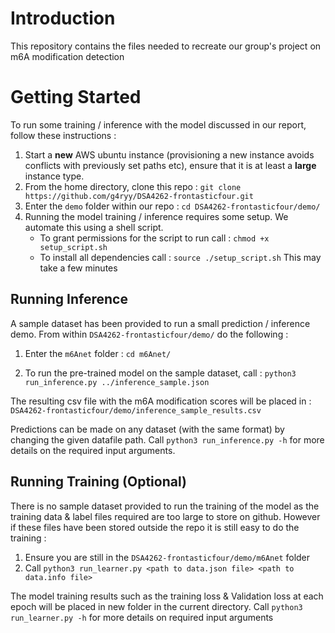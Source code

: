 # Introduction
This repository contains the files needed to recreate our group's project on m6A modification detection

# Getting Started
To run some training / inference with the model discussed in our report, follow these instructions : 

1. Start a **new** AWS ubuntu instance (provisioning a new instance avoids conflicts with previously set paths etc), ensure that it is at least a **large** instance type.
2. From the home directory, clone this repo : 
	`git clone https://github.com/g4ryy/DSA4262-frontasticfour.git`
3. Enter the `demo` folder within our repo : 
`cd DSA4262-frontasticfour/demo/`
4. Running the model training / inference requires some setup. We automate this using a shell script. 
	- To grant permissions for the script to run call : 
`chmod +x setup_script.sh`
	- To install all dependencies call : 
	 `source ./setup_script.sh`
	 This may take a few minutes 

## Running Inference
A sample dataset has been provided to run a small prediction / inference demo. From within `DSA4262-frontasticfour/demo/` do the following : 
1. Enter the `m6Anet` folder : 
	`cd m6Anet/`

2. To run the pre-trained model on the sample dataset, call : 
	`python3 run_inference.py ../inference_sample.json`

The resulting csv file with the m6A modification scores will be placed in :
	`DSA4262-frontasticfour/demo/inference_sample_results.csv`

Predictions can be made on any dataset (with the same format) by changing the given datafile path. Call `python3 run_inference.py -h` for more details on the required input arguments. 

## Running Training (Optional)
There is no sample dataset provided to run the training of the model as the training data & label files required are too large to store on github. However if these files have been stored outside the repo it is still easy to do the training : 

1. Ensure you are still in the `DSA4262-frontasticfour/demo/m6Anet` folder
2. Call `python3 run_learner.py <path to data.json file> <path to data.info file>`

The model training results such as the training loss & Validation loss at each epoch will be placed in new folder in the current directory. Call `python3 run_learner.py -h` for more details on required input arguments
